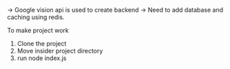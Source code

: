 -> Google vision api is used to create backend
-> Need to add database and caching using redis.

To make project work

1) Clone the project
2) Move insider project directory
3) run 
node index.js